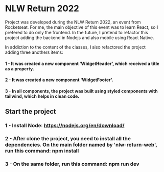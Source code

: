 # NLW Return 2022
Project was developed during the NLW Return 2022, an event from Rocketseat. For me, the main objective of this event was to learn React, so I prefered to do only the frontend. In the future, I pretend to refactor this project adding the backend in Nodejs and also mobile using React Native.

In addiction to the content of the classes, I also refactored the project adding three anothers items:

#### 1 - It was created a new component 'WidgetHeader', which received a title as a property.
#### 2 - It was created a new component 'WidgetFooter'.
#### 3 - In all components, the project was built using styled components with tailwind, which helps in clean code.

## Start the project

### 1 - Install Node: https://nodejs.org/en/download/
### 2 - After clone the project, you need to install all the dependencies. On the main folder named by 'nlw-return-web', run this command: npm install
### 3 - On the same folder, run this command: npm run dev


